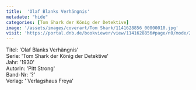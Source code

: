 ```yaml
---
title:  'Olaf Blanks Verhängnis'
metadate: "hide"
categories: [Tom Shark der König der Detektive]
image: '/assets/images/coverart/Tom Shark/1141628856_00000010.jpg'
visit: 'https://portal.dnb.de/bookviewer/view/1141628856#page/n0/mode/2up'
---
```

Titel: 'Olaf Blanks Verhängnis' <br>
Serie: 'Tom Shark der König der Detektive' <br>
Jahr: '1930' <br>
AutorIn: 'Pitt Strong' <br>
Band-Nr: '?' <br>
Verlag: ' Verlagshaus Freya'